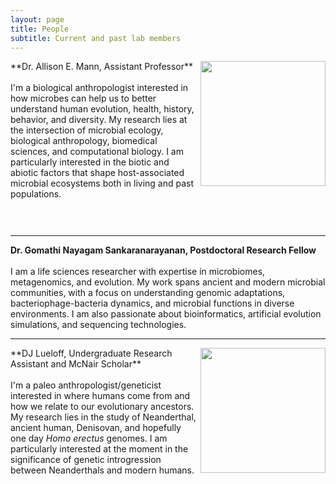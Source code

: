 ```yaml
---
layout: page
title: People
subtitle: Current and past lab members
---
```


<img align="right" height="200" src="/assets/img/allie.png"> 
**Dr. Allison E. Mann, Assistant Professor** 
<br/>
<br/>I'm a biological anthropologist interested in how microbes can help us to better understand human evolution, health, history, behavior, and diversity. My research lies at the intersection of microbial ecology, biological anthropology, biomedical sciences, and computational biology. I am particularly interested in the biotic and abiotic factors that shape host-associated microbial ecosystems both in living and past populations.

<a href="https://uwyomagelab.github.io/assets/pdf/Mann_CV.pdf" title="Download CV"><i class="fa fa-file" aria-hidden="true" style="font-size:25px;padding-left:5px;padding-right:5px"></i></a>
<a href="mailto:amann11@uwyo.edu" title="Contact"><i class="fa fa-envelope" aria-hidden="true" 
style="font-size:25px;padding-left:5px;padding-right:5px"></i></a>
<a href="https://orcid.org/0000-0001-7170-6017" title="ORCID"><i class="fab fa-orcid" style="font-size:25px;padding-left:5px;padding-right:5px"></i></a>
<a href="https://github.com/aemann01" title="GitHub"><i class="fab fa-github" style="font-size:25px;padding-left:5px;padding-right:5px"></i></a>
<a href="https://aemann01.github.io/" title="Web site"><i class="fas fa-home" style="font-size:25px;padding-left:5px;padding-right:5px"></i></a>


<hr>

**Dr. Gomathi Nayagam Sankaranarayanan, Postdoctoral Research Fellow** 
<br/>
<br/>I am a life sciences researcher with expertise in microbiomes, metagenomics, and evolution. My work spans ancient and modern microbial communities, with a focus on understanding genomic adaptations, bacteriophage-bacteria dynamics, and microbial functions in diverse environments. I am also passionate about bioinformatics, artificial evolution simulations, and sequencing technologies.

<hr>

<img align="right" height="200" src="/assets/img/DJ.png"> 
**DJ Lueloff, Undergraduate Research Assistant and McNair Scholar** 
<br/>
<br/>I'm a paleo anthropologist/geneticist interested in where humans come from and how we relate to our evolutionary ancestors. My research lies in the study of Neanderthal, ancient human, Denisovan, and hopefully one day <i>Homo erectus</i> genomes. I am particularly interested at the moment in the significance of genetic introgression between Neanderthals and modern humans. 